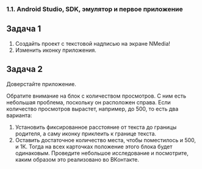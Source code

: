 ### 1.1. Android Studio, SDK, эмулятор и первое приложение

## Задача 1
1. Создайть проект с текстовой надписью на экране NMedia!
2. Изменить иконку приложения.

## Задача 2
Доверстайте приложение.

Обратите внимание на блок с количеством просмотров. С ним есть небольшая проблема, поскольку он расположен справа. Если количество просмотров вырастет, например, до 500, то есть два варианта:
1. Установить фиксированное расстояние от текста до границы родителя, а саму иконку приклеить к границе текста.
2. Оставить достаточное количество места, чтобы поместилось и 500, и 1К. Тогда на всех карточках положение этого блока будет одинаковым.
Проведите небольшое исследование и посмотрите, каким образом это реализовано во ВКонтакте.


